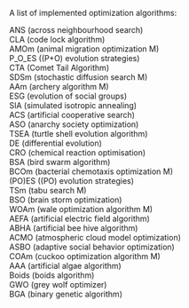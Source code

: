 A list of implemented optimization algorithms: 

ANS (across neighbourhood search)               
CLA (code lock algorithm)               
AMOm (animal migration optimization M)                      
P_O_ES ((P+O) evolution strategies)               
CTA (Comet Tail Algorithm)               
SDSm (stochastic diffusion search M)               
AAm (archery algorithm M)                     
ESG (evolution of social groups)               
SIA (simulated isotropic annealing)  
ACS (artificial cooperative search)               
ASO (anarchy society optimization)                      
TSEA (turtle shell evolution algorithm)               
DE (differential evolution)               
CRO (chemical reaction optimisation)               
BSA (bird swarm algorithm)                                        
BCOm (bacterial chemotaxis optimization M)                                      
(PO)ES ((PO) evolution strategies)               
TSm (tabu search M)               
BSO (brain storm optimization)               
WOAm (wale optimization algorithm M)  
AEFA (artificial electric field algorithm)         
ABHA (artificial bee hive algorithm)        
ACMO (atmospheric cloud model optimization)                  
ASBO (adaptive social behavior optimization)        
COAm (cuckoo optimization algorithm M)               
AAA (artificial algae algorithm)                           
Boids (boids algorithm)               
GWO (grey wolf optimizer)   
BGA (binary genetic algorithm)                           